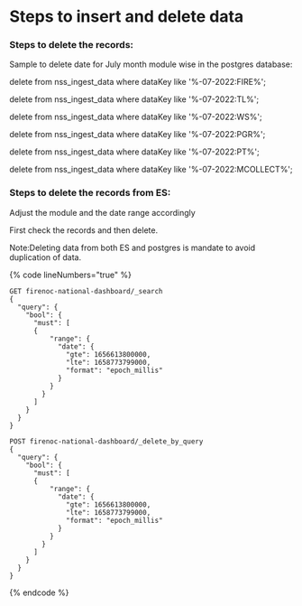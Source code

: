 # Steps to insert and delete data

### Steps to delete the records: <a href="#steps-to-delete-the-records" id="steps-to-delete-the-records"></a>

Sample to delete date for July month module wise in the postgres database:

delete from nss\_ingest\_data where dataKey like '%-07-2022:FIRE%';

delete from nss\_ingest\_data where dataKey like '%-07-2022:TL%';

delete from nss\_ingest\_data where dataKey like '%-07-2022:WS%';

delete from nss\_ingest\_data where dataKey like '%-07-2022:PGR%';

delete from nss\_ingest\_data where dataKey like '%-07-2022:PT%';

delete from nss\_ingest\_data where dataKey like '%-07-2022:MCOLLECT%';

&#x20;

### Steps to delete the records from ES: <a href="#steps-to-delete-the-records-from-es" id="steps-to-delete-the-records-from-es"></a>

Adjust the module and the date range accordingly

First check the records and then delete.

Note:Deleting data from both ES and postgres is mandate to avoid duplication of data.

{% code lineNumbers="true" %}
```
GET firenoc-national-dashboard/_search
{
  "query": {
    "bool": {
      "must": [
      {
          "range": {
            "date": {
              "gte": 1656613800000,
              "lte": 1658773799000,
              "format": "epoch_millis"
            }
          }
        }
      ]
    }
  }
}

POST firenoc-national-dashboard/_delete_by_query
{
  "query": {
    "bool": {
      "must": [
      {
          "range": {
            "date": {
              "gte": 1656613800000,
              "lte": 1658773799000,
              "format": "epoch_millis"
            }
          }
        }
      ]
    }
  }
}

```
{% endcode %}
